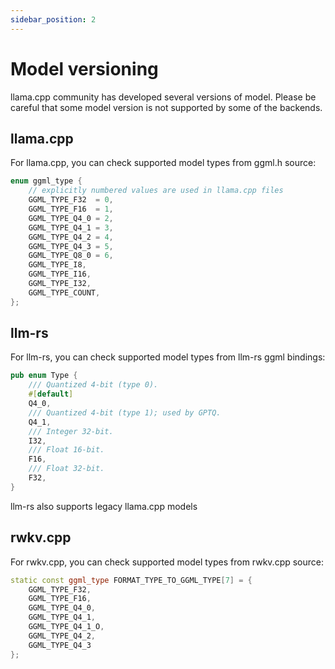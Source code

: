 ```yaml
---
sidebar_position: 2
---
```


# Model versioning

llama.cpp community has developed several versions of model. Please be careful that some model version is not supported by some of the backends.

## llama.cpp

For llama.cpp, you can check supported model types from ggml.h source:

```c
enum ggml_type {
    // explicitly numbered values are used in llama.cpp files
    GGML_TYPE_F32  = 0,
    GGML_TYPE_F16  = 1,
    GGML_TYPE_Q4_0 = 2,
    GGML_TYPE_Q4_1 = 3,
    GGML_TYPE_Q4_2 = 4,
    GGML_TYPE_Q4_3 = 5,
    GGML_TYPE_Q8_0 = 6,
    GGML_TYPE_I8,
    GGML_TYPE_I16,
    GGML_TYPE_I32,
    GGML_TYPE_COUNT,
};
```

## llm-rs

For llm-rs, you can check supported model types from llm-rs ggml bindings:

```rust
pub enum Type {
    /// Quantized 4-bit (type 0).
    #[default]
    Q4_0,
    /// Quantized 4-bit (type 1); used by GPTQ.
    Q4_1,
    /// Integer 32-bit.
    I32,
    /// Float 16-bit.
    F16,
    /// Float 32-bit.
    F32,
}
```

llm-rs also supports legacy llama.cpp models

## rwkv.cpp

For rwkv.cpp, you can check supported model types from rwkv.cpp source:

```c++
static const ggml_type FORMAT_TYPE_TO_GGML_TYPE[7] = {
    GGML_TYPE_F32,
    GGML_TYPE_F16,
    GGML_TYPE_Q4_0,
    GGML_TYPE_Q4_1,
    GGML_TYPE_Q4_1_O,
    GGML_TYPE_Q4_2,
    GGML_TYPE_Q4_3
};
```